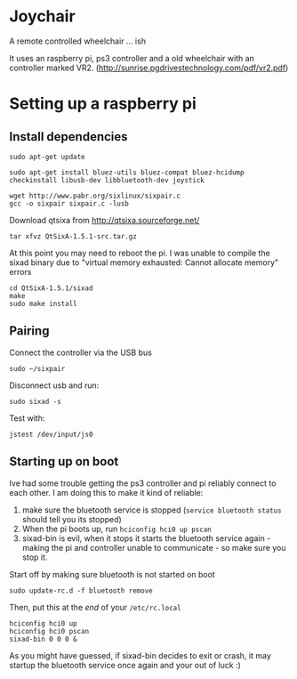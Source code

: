 # Joychair
A remote controlled wheelchair ... ish

It uses an raspberry pi, ps3 controller and a old wheelchair with an controller marked VR2. (http://sunrise.pgdrivestechnology.com/pdf/vr2.pdf)

# Setting up a raspberry pi

## Install dependencies
```
sudo apt-get update

sudo apt-get install bluez-utils bluez-compat bluez-hcidump checkinstall libusb-dev libbluetooth-dev joystick

wget http://www.pabr.org/sixlinux/sixpair.c
gcc -o sixpair sixpair.c -lusb
```

Download qtsixa from http://qtsixa.sourceforge.net/
```
tar xfvz QtSixA-1.5.1-src.tar.gz
```
At this point you may need to reboot the pi. I was unable to compile the sixad binary due to "virtual memory exhausted: Cannot allocate memory" errors

```
cd QtSixA-1.5.1/sixad
make
sudo make install
```

## Pairing

Connect the controller via the USB bus
```
sudo ~/sixpair
```
Disconnect usb and run:
```
sudo sixad -s
```
Test with:
```
jstest /dev/input/js0
```

## Starting up on boot
Ive had some trouble getting the ps3 controller and pi reliably connect to each other. I am doing this to make it kind of reliable:

1. make sure the bluetooth service is stopped (`service bluetooth status` should tell you its stopped)
2. When the pi boots up, run `hciconfig hci0 up pscan`
3. sixad-bin is evil, when it stops it starts the bluetooth service again - making the pi and controller unable to communicate - so make sure you stop it.

Start off by making sure bluetooth is not started on boot
```
sudo update-rc.d -f bluetooth remove
```

Then, put this at the *end* of your `/etc/rc.local`

```
hciconfig hci0 up
hciconfig hci0 pscan
sixad-bin 0 0 0 &
```

As you might have guessed, if sixad-bin decides to exit or crash, it may startup the bluetooth service once again and your out of luck :)
